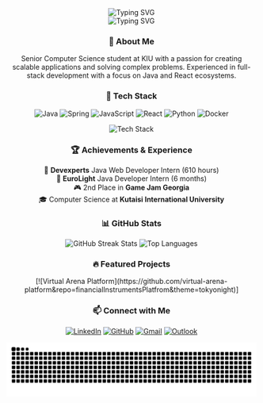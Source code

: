 <div align="center">
  <img src="https://readme-typing-svg.demolab.com?font=Fira+Code&weight=600&size=28&pause=1000&color=36BCF7FF&center=true&vCenter=true&repeat=false&width=435&lines=Konstantine+Vashalomidze" alt="Typing SVG" />
  <br>
  <img src="https://readme-typing-svg.demolab.com?font=Fira+Code&weight=500&size=18&pause=1000&color=36BCF7FF&center=true&vCenter=true&width=435&lines=Software+Engineer;Full-Stack+Developer;Problem+Solver" alt="Typing SVG" />
</div>

<div align="center">
  <h3>🌟 About Me</h3>
  <p>
    Senior Computer Science student at KIU with a passion for creating scalable applications and solving complex problems. Experienced in full-stack development with a focus on Java and React ecosystems.
  </p>
</div>

<div align="center">
  <h3>🚀 Tech Stack</h3>
  
  ![Java](https://img.shields.io/badge/Java-%23ED8B00.svg?style=for-the-badge&logo=java&logoColor=white)
  ![Spring](https://img.shields.io/badge/Spring-%236DB33F.svg?style=for-the-badge&logo=spring&logoColor=white)
  ![JavaScript](https://img.shields.io/badge/JavaScript-%23323330.svg?style=for-the-badge&logo=javascript&logoColor=%23F7DF1E)
  ![React](https://img.shields.io/badge/React-%2320232a.svg?style=for-the-badge&logo=react&logoColor=%2361DAFB)
  ![Python](https://img.shields.io/badge/Python-3670A0?style=for-the-badge&logo=python&logoColor=ffdd54)
  ![Docker](https://img.shields.io/badge/Docker-%230db7ed.svg?style=for-the-badge&logo=docker&logoColor=white)
  
  <img src="https://github-readme-tech-stack.vercel.app/api/cards?title=Database%20Experience&align=center&lineCount=1&theme=github_dark&line1=mongodb,MongoDB,47A248;neo4j,Neo4j,4581C3;postgresql,PostgreSQL,4169E1;" alt="Tech Stack" />
</div>

<div align="center">
  <h3>🏆 Achievements & Experience</h3>
  <p>
    🌟 <strong>Devexperts</strong> Java Web Developer Intern (610 hours)<br>
    💼 <strong>EuroLight</strong> Java Developer Intern (6 months)<br>
    🎮 2nd Place in <strong>Game Jam Georgia</strong><br>
    🎓 Computer Science at <strong>Kutaisi International University</strong>
  </p>
</div>

<div align="center">
  <h3>📊 GitHub Stats</h3>
  
  <img src="https://github-readme-streak-stats.herokuapp.com/?user=KonstantineVashalomidze&theme=tokyonight" alt="GitHub Streak Stats"/>
  
  <img src="https://github-readme-stats.vercel.app/api/top-langs/?username=KonstantineVashalomidze&layout=compact&theme=tokyonight" alt="Top Languages" />
</div>

<div align="center">
  <h3>🔥 Featured Projects</h3>
  [![Virtual Arena Platform](https://github.com/virtual-arena-platform&repo=financialInstrumentsPlatfrom&theme=tokyonight)]
</div>

<div align="center">
  <h3>📫 Connect with Me</h3>
  
  [![LinkedIn](https://img.shields.io/badge/LinkedIn-%230077B5.svg?style=for-the-badge&logo=linkedin&logoColor=white)](https://www.linkedin.com/in/konstantine-vashalomidze-b3aa381ba/)
  [![GitHub](https://img.shields.io/badge/GitHub-%23121011.svg?style=for-the-badge&logo=github&logoColor=white)](https://github.com/KonstantineVashalomidze)
  [![Gmail](https://img.shields.io/badge/Gmail-D14836?style=for-the-badge&logo=gmail&logoColor=white)](mailto:vashalomidzekonstantine@gmail.com)
  [![Outlook](https://img.shields.io/badge/Outlook-0078D4?style=for-the-badge&logo=microsoft-outlook&logoColor=white)](mailto:konstantine.vashalomidze@outlook.com)
</div>

<picture>
  <source media="(prefers-color-scheme: dark)" srcset="https://raw.githubusercontent.com/KonstantineVashalomidze/KonstantineVashalomidze/output/github-snake-dark.svg" />
  <source media="(prefers-color-scheme: light)" srcset="https://raw.githubusercontent.com/KonstantineVashalomidze/KonstantineVashalomidze/output/github-snake.svg" />
  <img alt="github-snake" src="https://raw.githubusercontent.com/KonstantineVashalomidze/KonstantineVashalomidze/output/github-snake.svg" />
</picture>
